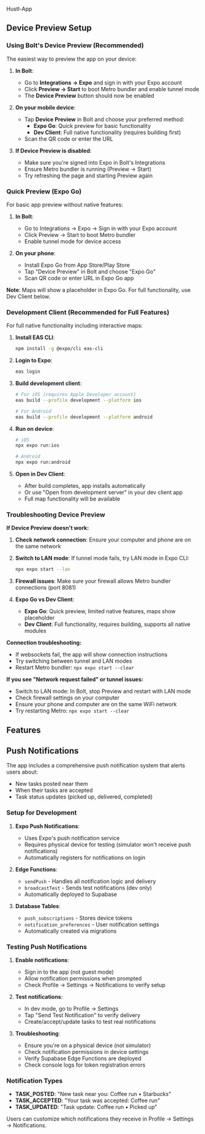 Hustl-App

## Device Preview Setup

### Using Bolt's Device Preview (Recommended)

The easiest way to preview the app on your device:

1. **In Bolt**:
   - Go to **Integrations → Expo** and sign in with your Expo account
   - Click **Preview → Start** to boot Metro bundler and enable tunnel mode
   - The **Device Preview** button should now be enabled

2. **On your mobile device**:
   - Tap **Device Preview** in Bolt and choose your preferred method:
     - **Expo Go**: Quick preview for basic functionality
     - **Dev Client**: Full native functionality (requires building first)
   - Scan the QR code or enter the URL

3. **If Device Preview is disabled**:
   - Make sure you're signed into Expo in Bolt's Integrations
   - Ensure Metro bundler is running (Preview → Start)
   - Try refreshing the page and starting Preview again

### Quick Preview (Expo Go)

For basic app preview without native features:

1. **In Bolt**: 
   - Go to Integrations → Expo → Sign in with your Expo account
   - Click Preview → Start to boot Metro bundler
   - Enable tunnel mode for device access

2. **On your phone**:
   - Install Expo Go from App Store/Play Store
   - Tap "Device Preview" in Bolt and choose "Expo Go"
   - Scan QR code or enter URL in Expo Go app

**Note**: Maps will show a placeholder in Expo Go. For full functionality, use Dev Client below.

### Development Client (Recommended for Full Features)

For full native functionality including interactive maps:

1. **Install EAS CLI**:
   ```bash
   npm install -g @expo/cli eas-cli
   ```

2. **Login to Expo**:
   ```bash
   eas login
   ```

3. **Build development client**:
   ```bash
   # For iOS (requires Apple Developer account)
   eas build --profile development --platform ios
   
   # For Android
   eas build --profile development --platform android
   ```

4. **Run on device**:
   ```bash
   # iOS
   npx expo run:ios
   
   # Android  
   npx expo run:android
   ```

5. **Open in Dev Client**:
   - After build completes, app installs automatically
   - Or use "Open from development server" in your dev client app
   - Full map functionality will be available

### Troubleshooting Device Preview

**If Device Preview doesn't work:**

1. **Check network connection**: Ensure your computer and phone are on the same network

2. **Switch to LAN mode**: If tunnel mode fails, try LAN mode in Expo CLI:
   ```bash
   npx expo start --lan
   ```

3. **Firewall issues**: Make sure your firewall allows Metro bundler connections (port 8081)

4. **Expo Go vs Dev Client**:
   - **Expo Go**: Quick preview, limited native features, maps show placeholder
   - **Dev Client**: Full functionality, requires building, supports all native modules

**Connection troubleshooting:**
- If websockets fail, the app will show connection instructions
- Try switching between tunnel and LAN modes
- Restart Metro bundler: `npx expo start --clear`

**If you see "Network request failed" or tunnel issues:**
- Switch to LAN mode: In Bolt, stop Preview and restart with LAN mode
- Check firewall settings on your computer
- Ensure your phone and computer are on the same WiFi network
- Try restarting Metro: `npx expo start --clear`

## Features

## Push Notifications

The app includes a comprehensive push notification system that alerts users about:
- New tasks posted near them
- When their tasks are accepted
- Task status updates (picked up, delivered, completed)

### Setup for Development

1. **Expo Push Notifications**:
   - Uses Expo's push notification service
   - Requires physical device for testing (simulator won't receive push notifications)
   - Automatically registers for notifications on login

2. **Edge Functions**:
   - `sendPush` - Handles all notification logic and delivery
   - `broadcastTest` - Sends test notifications (dev only)
   - Automatically deployed to Supabase

3. **Database Tables**:
   - `push_subscriptions` - Stores device tokens
   - `notification_preferences` - User notification settings
   - Automatically created via migrations

### Testing Push Notifications

1. **Enable notifications**:
   - Sign in to the app (not guest mode)
   - Allow notification permissions when prompted
   - Check Profile → Settings → Notifications to verify setup

2. **Test notifications**:
   - In dev mode, go to Profile → Settings
   - Tap "Send Test Notification" to verify delivery
   - Create/accept/update tasks to test real notifications

3. **Troubleshooting**:
   - Ensure you're on a physical device (not simulator)
   - Check notification permissions in device settings
   - Verify Supabase Edge Functions are deployed
   - Check console logs for token registration errors

### Notification Types

- **TASK_POSTED**: "New task near you: Coffee run • Starbucks"
- **TASK_ACCEPTED**: "Your task was accepted: Coffee run"
- **TASK_UPDATED**: "Task update: Coffee run • Picked up"

Users can customize which notifications they receive in Profile → Settings → Notifications.